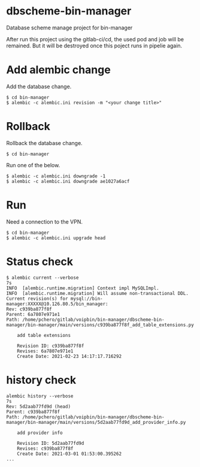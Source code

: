 # dbscheme-bin-manager

Database scheme manage project for bin-manager

After run this project using the gitlab-ci/cd, the used pod and job will be remained. But it will be destroyed once this poject runs in pipelie again.

# Add alembic change
Add the database change.

```
$ cd bin-manager
$ alembic -c alembic.ini revision -m "<your change title>"
```

# Rollback
Rollback the database change.

```
$ cd bin-manager
```

Run one of the below.
```
$ alembic -c alembic.ini downgrade -1
$ alembic -c alembic.ini downgrade ae1027a6acf
```

# Run
Need a connection to the VPN.

```
$ cd bin-manager
$ alembic -c alembic.ini upgrade head
```

# Status check
```
$ alembic current --verbose                                                                   7s
INFO  [alembic.runtime.migration] Context impl MySQLImpl.
INFO  [alembic.runtime.migration] Will assume non-transactional DDL.
Current revision(s) for mysql://bin-manager:XXXXX@10.126.80.5/bin_manager:
Rev: c939ba877f8f
Parent: 6a7807e971e1
Path: /home/pchero/gitlab/voipbin/bin-manager/dbscheme-bin-manager/bin-manager/main/versions/c939ba877f8f_add_table_extensions.py

    add table extensions

    Revision ID: c939ba877f8f
    Revises: 6a7807e971e1
    Create Date: 2021-02-23 14:17:17.716292
```

# history check
```
alembic history --verbose                                                                   7s
Rev: 5d2aab77fd9d (head)
Parent: c939ba877f8f
Path: /home/pchero/gitlab/voipbin/bin-manager/dbscheme-bin-manager/bin-manager/main/versions/5d2aab77fd9d_add_provider_info.py

    add provider info

    Revision ID: 5d2aab77fd9d
    Revises: c939ba877f8f
    Create Date: 2021-03-01 01:53:00.395262
...
```

